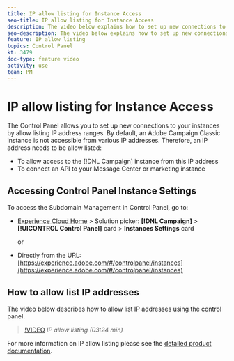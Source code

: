 ```yaml
---
title: IP allow listing for Instance Access
seo-title: IP allow listing for Instance Access
description: The video below explains how to set up new connections to your instances by allow listing IP addresses ranges.
seo-description: The video below explains how to set up new connections to your instances by allow listing IP addresses ranges.
feature: IP allow listing
topics: Control Panel
kt: 3479
doc-type: feature video
activity: use
team: PM
---
```


# IP allow listing for Instance Access

The Control Panel allows you to set up new connections to your instances by allow listing IP address ranges. By default, an Adobe Campaign Classic instance is not accessible from various IP addresses. Therefore, an IP address needs to be allow listed:

* To allow access to the [!DNL Campaign] instance from this IP address
* To connect an API to your Message Center or marketing instance

## Accessing Control Panel Instance Settings

To access the Subdomain Management in Control Panel, go to:

* [Experience Cloud Home](https://experience.adobe.com/#/home) > Solution picker: **[!DNL Campaign]** > **[!UICONTROL Control Panel]** card > **Instances Settings** card
  
  or
* Directly from the URL: [https://experience.adobe.com/#/controlpanel/instances](https://experience.adobe.com/#/controlpanel/instances)

## How to allow list IP addresses

The video below describes how to allow list IP addresses using the control panel.

>[!VIDEO](https://video.tv.adobe.com/v/28726?quality=12)
*IP allow listing  (03:24 min)*

For more information on IP allow listing please see the [detailed product documentation]( https://helpx.adobe.com/campaign/kb/control-panel-instance-settings.html).
